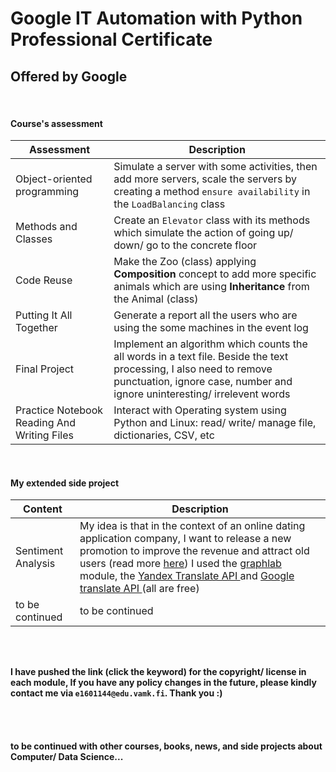# Google IT Automation with Python Professional Certificate
## Offered by Google
<br>

#### Course's assessment

| Assessment | Description |
| ----------- | ----------- |
| Object-oriented programming | Simulate a server with some activities, then add more servers, scale the servers by creating a method `ensure availability` in the `LoadBalancing` class  |
| Methods and Classes | Create an `Elevator` class with its methods which simulate the action of going up/ down/ go to the concrete floor |
| Code Reuse | Make the Zoo (class) applying **Composition** concept to add more specific animals which are using **Inheritance** from the Animal (class) |
| Putting It All Together | Generate a report all the users who are using the some machines in the event log  |
| Final Project | Implement an algorithm which counts the all words in a text file. Beside the text processing, I also need to remove punctuation, ignore case, number and ignore uninteresting/ irrelevent words |
| Practice Notebook Reading And Writing Files | Interact with Operating system using Python and Linux: read/ write/ manage file, dictionaries, CSV, etc  |
<br>

#### My extended side project

| Content | Description |
| ----------- | ----------- |
| Sentiment Analysis | My idea is that in the context of an online dating application company, I want to release a new promotion to improve the revenue and attract old users (read more <a href="https://github.com/linhlbn/Automation-with-Python-GG/blob/master/My_extend_side_project/README_extend.md">here</a>) I used the <a href="https://turi.com/">graphlab </a> module, the <a href="https://tech.yandex.com/translate/">Yandex Translate API </a> and <a href="https://cloud.google.com/translate/?utm_source=google&utm_medium=cpc&utm_campaign=japac-VN-all-en-dr-skws-all-all-trial-b-dr-1008074&utm_content=text-ad-none-none-DEV_c-CRE_252507584784-ADGP_Hybrid+%7C+AW+SEM+%7C+SKWS+~+T1+%7C+BMM+%7C+ML+%7C+M:1+%7C+VN+%7C+en+%7C+Translation+%7C+API-KWID_43700011073087841-kwd-34473296586&userloc_1028581&utm_term=KW_%2Btranslator%20%2Bapi&gclid=CjwKCAjwgbLzBRBsEiwAXVIygBzAE0zQczAKa7a1MJKmV8Ad5bvDOgwlaGtx-NgkaFPnJOLzF7oluhoCX_YQAvD_BwE">Google translate API </a> (all are free)|
| to be continued | to be continued |

<br><br>

**I have pushed the link (click the keyword) for the copyright/ license in each module, If you have any policy changes in the future, please kindly contact me via `e1601144@edu.vamk.fi`. Thank you :)**

<br><br>
#### **to be continued with other courses, books, news, and side projects about Computer/ Data Science...**
